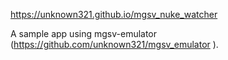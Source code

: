 https://unknown321.github.io/mgsv_nuke_watcher 

A sample app using mgsv-emulator (https://github.com/unknown321/mgsv_emulator ).
